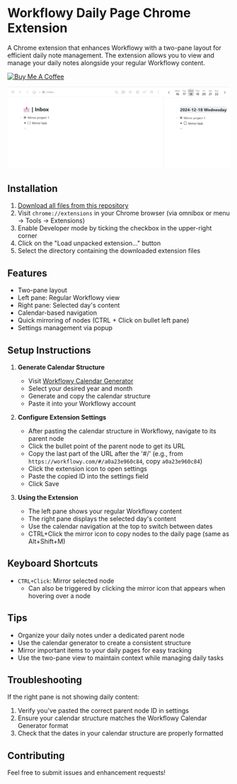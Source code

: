 # Workflowy Daily Page Chrome Extension

A Chrome extension that enhances Workflowy with a two-pane layout for efficient daily note management. The extension allows you to view and manage your daily notes alongside your regular Workflowy content.


<a href="https://www.buymeacoffee.com/gijseppingk" target="_blank"><img src="https://cdn.buymeacoffee.com/buttons/v2/default-yellow.png" alt="Buy Me A Coffee" style="height: 60px !important;width: 217px !important;" ></a>


![Example of Workflowy Daily Page Extension](/cline_docs/images/example.png)

## Installation

1. [Download all files from this repository](https://github.com/gijs-epping/workflowy/raw/refs/heads/master/workflowy-master.zip)
2. Visit `chrome://extensions` in your Chrome browser (via omnibox or menu -> Tools -> Extensions)
3. Enable Developer mode by ticking the checkbox in the upper-right corner
4. Click on the "Load unpacked extension..." button
5. Select the directory containing the downloaded extension files

## Features
- Two-pane layout
- Left pane: Regular Workflowy view
- Right pane: Selected day's content
- Calendar-based navigation
- Quick mirroring of nodes (CTRL + Click on bullet left pane)
- Settings management via popup


## Setup Instructions

1. **Generate Calendar Structure**
   - Visit [Workflowy Calendar Generator](https://www.workflowy-calendar-generator.com/)
   - Select your desired year and month
   - Generate and copy the calendar structure
   - Paste it into your Workflowy account

2. **Configure Extension Settings**
   - After pasting the calendar structure in Workflowy, navigate to its parent node
   - Click the bullet point of the parent node to get its URL
   - Copy the last part of the URL after the '#/' (e.g., from `https://workflowy.com/#/a0a23e960c84`, copy `a0a23e960c84`)
   - Click the extension icon to open settings
   - Paste the copied ID into the settings field
   - Click Save

3. **Using the Extension**
   - The left pane shows your regular Workflowy content
   - The right pane displays the selected day's content
   - Use the calendar navigation at the top to switch between dates
   - CTRL+Click the mirror icon to copy nodes to the daily page (same as Alt+Shift+M)

## Keyboard Shortcuts

- `CTRL+Click`: Mirror selected node
  - Can also be triggered by clicking the mirror icon that appears when hovering over a node

## Tips

- Organize your daily notes under a dedicated parent node
- Use the calendar generator to create a consistent structure
- Mirror important items to your daily pages for easy tracking
- Use the two-pane view to maintain context while managing daily tasks

## Troubleshooting

If the right pane is not showing daily content:
1. Verify you've pasted the correct parent node ID in settings
2. Ensure your calendar structure matches the Workflowy Calendar Generator format
3. Check that the dates in your calendar structure are properly formatted

## Contributing

Feel free to submit issues and enhancement requests!

